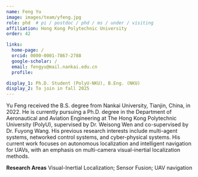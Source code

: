 ```yaml
---
name: Feng Yu
image: images/team/yfeng.jpg
role: phd  # pi / postdoc / phd / ms / under / visiting
affiliation: Hong Kong Polytechnic University
order: 42

links:
  home-page: /
  orcid: 0000-0001-7867-2788
  google-scholar: / 
  email: fengyu@mail.nankai.edu.cn
  profile: 

display_1: Ph.D. Student (PolyU-NKU), B.Eng. (NKU)
display_2: To join in fall 2025
---
```


<!--  Add a short self introduction here -->
<!-- Like Research Areas -->

Yu Feng received the B.S. degree from Nankai University, Tianjin, China, in 2022. He is currently pursuing a Ph.D. degree in the Department of Aeronautical and Aviation Engineering at The Hong Kong Polytechnic University (PolyU), supervised by Dr. Weisong Wen and co-supervised by Dr. Fuyong Wang. His previous research interests include multi-agent systems, networked control systems, and cyber-physical systems. His current work focuses on autonomous localization and intelligent navigation for UAVs, with an emphasis on multi-camera visual-inertial localization methods.

**Research Areas**
Visual-Inertial Localization; Sensor Fusion; UAV navigation
